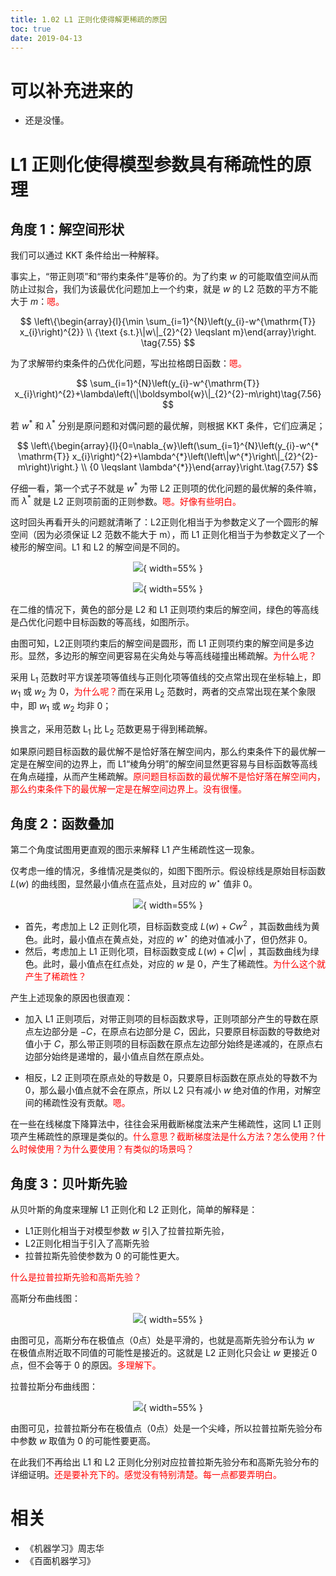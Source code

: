 ```yaml
---
title: 1.02 L1 正则化使得解更稀疏的原因
toc: true
date: 2019-04-13
---
```

# 可以补充进来的

- 还是没懂。


# L1 正则化使得模型参数具有稀疏性的原理

## 角度 1：解空间形状



我们可以通过 KKT 条件给出一种解释。


事实上，“带正则项”和“带约束条件”是等价的。为了约束 $w$ 的可能取值空间从而防止过拟合，我们为该最优化问题加上一个约束，就是 $w$ 的 L2 范数的平方不能大于 $m$：<span style="color:red;">嗯。</span>


$$
\left\{\begin{array}{l}{\min \sum_{i=1}^{N}\left(y_{i}-w^{\mathrm{T}} x_{i}\right)^{2}} \\ {\text {s.t.}\|w\|_{2}^{2} \leqslant m}\end{array}\right. \tag{7.55}
$$


为了求解带约束条件的凸优化问题，写出拉格朗日函数：<span style="color:red;">嗯。</span>

$$
\sum_{i=1}^{N}\left(y_{i}-w^{\mathrm{T}} x_{i}\right)^{2}+\lambda\left(\|\boldsymbol{w}\|_{2}^{2}-m\right)\tag{7.56}
$$

若 $w^{*}$ 和 $\lambda^{*}$ 分别是原问题和对偶问题的最优解，则根据 KKT 条件，它们应满足；


$$
\left\{\begin{array}{l}{0=\nabla_{w}\left(\sum_{i=1}^{N}\left(y_{i}-w^{* \mathrm{T}} x_{i}\right)^{2}+\lambda^{*}\left(\left\|w^{*}\right\|_{2}^{2}-m\right)\right.} \\ {0 \leqslant \lambda^{*}}\end{array}\right.\tag{7.57}
$$

仔细一看，第一个式子不就是 $w^{*}$ 为带 L2 正则项的优化问题的最优解的条件嘛，而 $\lambda^{*}$ 就是 L2 正则项前面的正则参数。<span style="color:red;">嗯。好像有些明白。</span>

这时回头再看开头的问题就清晰了：L2正则化相当于为参数定义了一个圆形的解空间（因为必须保证 L2 范数不能大于 m），而 L1 正则化相当于为参数定义了一个棱形的解空间。L1 和 L2 的解空间是不同的。



<center>

![](http://images.iterate.site/blog/image/180629/943jCmBh5K.png?imageslim){ width=55% }

</center>

<center>

![](http://images.iterate.site/blog/image/20190413/xSb9wKReRwmR.png?imageslim){ width=55% }

</center>



在二维的情况下，黄色的部分是 L2 和 L1 正则项约束后的解空间，绿色的等高线是凸优化问题中目标函数的等高线，如图所示。

由图可知，L2正则项约束后的解空间是圆形，而 L1 正则项约束的解空间是多边形。显然，多边形的解空间更容易在尖角处与等高线碰撞出稀疏解。<span style="color:red;">为什么呢？</span>

采用 $\mathrm{L}_{1}$ 范数时平方误差项等值线与正则化项等值线的交点常出现在坐标轴上，即 $w_1$ 或 $w_2$ 为 0，<span style="color:red;">为什么呢？</span>而在采用 $\mathrm{L}_{2}$ 范数时，两者的交点常出现在某个象限中，即 $w_1$ 或 $w_2$ 均非 0；

换言之，采用范数 $\mathrm{L}_{1}$ 比 $\mathrm{L}_{2}$ 范数更易于得到稀疏解。

如果原问题目标函数的最优解不是恰好落在解空间内，那么约束条件下的最优解一定是在解空间的边界上，而 L1“棱角分明”的解空间显然更容易与目标函数等高线在角点碰撞，从而产生稀疏解。<span style="color:red;">原问题目标函数的最优解不是恰好落在解空间内，那么约束条件下的最优解一定是在解空间边界上。没有很懂。</span>

## 角度 2：函数叠加

第二个角度试图用更直观的图示来解释 L1 产生稀疏性这一现象。

仅考虑一维的情况，多维情况是类似的，如图下图所示。假设棕线是原始目标函数 $L(w)$ 的曲线图，显然最小值点在蓝点处，且对应的 $w^{\star}$ 值非 0。

<center>

![](http://images.iterate.site/blog/image/20190413/FsAL4pqvbiv4.png?imageslim){ width=55% }

</center>

- 首先，考虑加上 L2 正则化项，目标函数变成 $L(w)+C w^{2}$ ，其函数曲线为黄色。此时，最小值点在黄点处，对应的 $w^{\star}$ 的绝对值减小了，但仍然非 0。
- 然后，考虑加上 L1 正则化项，目标函数变成 $L(w)+C|w|$ ，其函数曲线为绿色。此时，最小值点在红点处，对应的 $w$ 是 0，产生了稀疏性。<span style="color:red;">为什么这个就产生了稀疏性？</span>

产生上述现象的原因也很直观：

- 加入 L1 正则项后，对带正则项的目标函数求导，正则项部分产生的导数在原点左边部分是 $−C$，在原点右边部分是 $C$，因此，只要原目标函数的导数绝对值小于 $C$，那么带正则项的目标函数在原点左边部分始终是递减的，在原点右边部分始终是递增的，最小值点自然在原点处。

- 相反，L2 正则项在原点处的导数是 0，只要原目标函数在原点处的导数不为 0，那么最小值点就不会在原点，所以 L2 只有减小 $w$ 绝对值的作用，对解空间的稀疏性没有贡献。<span style="color:red;">嗯。</span>

在一些在线梯度下降算法中，往往会采用截断梯度法来产生稀疏性，这同 L1 正则项产生稀疏性的原理是类似的。<span style="color:red;">什么意思？截断梯度法是什么方法？怎么使用？什么时候使用？为什么要使用？有类似的场景吗？</span>


## 角度 3：贝叶斯先验

从贝叶斯的角度来理解 L1 正则化和 L2 正则化，简单的解释是：

- L1正则化相当于对模型参数 $w$ 引入了拉普拉斯先验，
- L2正则化相当于引入了高斯先验
- 拉普拉斯先验使参数为 $0$ 的可能性更大。

<span style="color:red;">什么是拉普拉斯先验和高斯先验？</span>

高斯分布曲线图：

<center>

![](http://images.iterate.site/blog/image/20190413/51BFsCjfJORQ.png?imageslim){ width=55% }

</center>

由图可见，高斯分布在极值点（0点）处是平滑的，也就是高斯先验分布认为 $w$ 在极值点附近取不同值的可能性是接近的。这就是 L2 正则化只会让 $w$ 更接近 0 点，但不会等于 0 的原因。<span style="color:red;">多理解下。</span>

拉普拉斯分布曲线图：

<center>

![](http://images.iterate.site/blog/image/20190413/WPsOPJULiBK0.png?imageslim){ width=55% }

</center>

由图可见，拉普拉斯分布在极值点（0点）处是一个尖峰，所以拉普拉斯先验分布中参数 $w$ 取值为 $0$ 的可能性要更高。

在此我们不再给出 L1 和 L2 正则化分别对应拉普拉斯先验分布和高斯先验分布的详细证明。<span style="color:red;">还是要补充下的。感觉没有特别清楚。每一点都要弄明白。</span>



# 相关

- 《机器学习》周志华
- 《百面机器学习》

